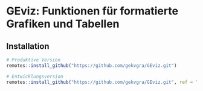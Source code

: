 
# GEviz: Funktionen für formatierte Grafiken und Tabellen


## Installation

<div class=".GEviz-release">

``` r
# Produktive Version
remotes::install_github("https://github.com/gekvgra/GEviz.git")
```

</div>

<div class=".GErapcg-devel">

``` r
# Entwicklungsversion
remotes::install_github("https://github.com/gekvgra/GEviz.git", ref = "dev")
```

</div>
